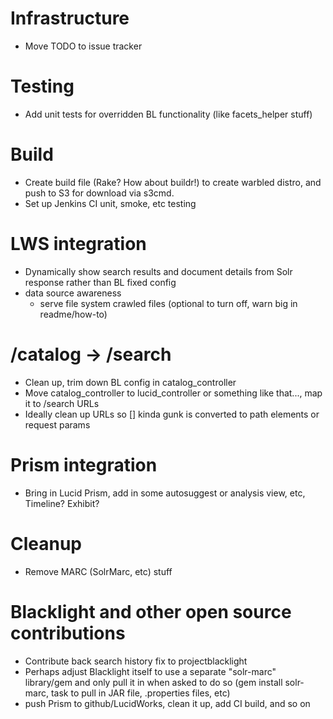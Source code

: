 # Infrastructure
- Move TODO to issue tracker

# Testing
- Add unit tests for overridden BL functionality (like facets_helper stuff)

# Build
- Create build file (Rake?  How about buildr!) to create warbled distro, and push to S3 for download via s3cmd.
- Set up Jenkins CI unit, smoke, etc testing

# LWS integration
- Dynamically show search results and document details from Solr response rather than BL fixed config
- data source awareness
  * serve file system crawled files (optional to turn off, warn big in readme/how-to)
  
# /catalog -> /search
- Clean up, trim down BL config in catalog_controller
- Move catalog_controller to lucid_controller or something like that..., map it to /search URLs
- Ideally clean up URLs so [] kinda gunk is converted to path elements or request params

# Prism integration
- Bring in Lucid Prism, add in some autosuggest or analysis view, etc, Timeline?  Exhibit?

# Cleanup
- Remove MARC (SolrMarc, etc) stuff

# Blacklight and other open source contributions
- Contribute back search history fix to projectblacklight
- Perhaps adjust Blacklight itself to use a separate "solr-marc" library/gem and only pull it in when asked to do so (gem install solr-marc, task to pull in JAR file, .properties files, etc)
- push Prism to github/LucidWorks, clean it up, add CI build, and so on
